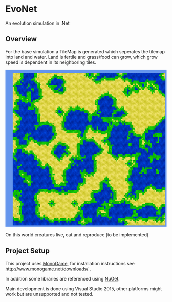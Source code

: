 # EvoNet

An evolution simulation in .Net

## Overview

For the base simulation a TileMap is generated which seperates the tilemap into land and water.
Land is fertile and grass/food can grow, which grow speed is dependent in its neighboring tiles.

![TileMap](docs/TileMap.png)

On this world creatures live, eat and reproduce (to be implemented)

## Project Setup

This project uses [MonoGame](http://www.monogame.net/), for installation instructions see http://www.monogame.net/downloads/ .

In addition some libraries are referenced using [NuGet](https://www.nuget.org/).

Main development is done using Visual Studio 2015, other platforms might work but are unsupported and not tested.